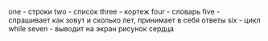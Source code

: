 one - строки
two - список
three - кортеж
four - словарь 
five - спрашивает как зовут и сколько лет, принимает в себя ответы
six - цикл while
seven - выводит на экран рисунок сердца
